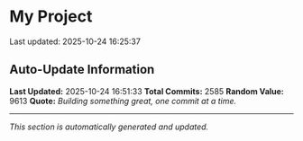 # My Project


Last updated: 2025-10-24 16:25:37
































































































































































































































































































































































































































































































































































































































































































































































































































































































































































































































































































































































































































































































































































































































































































































































































































































































































































































































































































































































































































































































































































































































































































































































































































































































































































































































































































































































































































































































































































































































































































## Auto-Update Information

**Last Updated:** 2025-10-24 16:51:33
**Total Commits:** 2585
**Random Value:** 9613
**Quote:** _Building something great, one commit at a time._

---
_This section is automatically generated and updated._